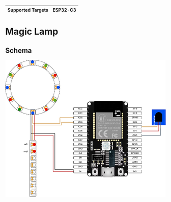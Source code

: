 | Supported Targets | ESP32-C3 |
| ----------------- |----------|

# Magic Lamp
## Schema
![image](docs/esp32c3.png)